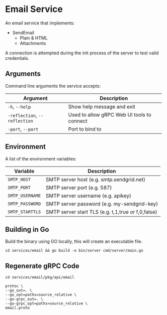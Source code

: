 # Email Service

An email service that implements:

* SendEmail
  * Plain & HTML
  * Attachments

A connection is attempted during the init process of the server to test valid credentials.

## Arguments

Command line arguments the service accepts:

| Argument                                | Description                                |
|-----------------------------------------|--------------------------------------------|
| `-h`, `--help`                          | Show help message and exit                 |
| `-reflection`, `--reflection`           | Used to allow gRPC Web UI tools to connect |
| `-port`, `--port`                       | Port to bind to                            |

## Environment

A list of the environment variables:

| Variable        | Description                                        |
|-----------------|----------------------------------------------------|
| `SMTP_HOST`     | SMTP server host (e.g. smtp.sendgrid.net)          |
| `SMTP_PORT`     | SMTP server port (e.g. 587)                        |
| `SMTP_USERNAME` | SMTP server username (e.g. apikey)                 |
| `SMTP_PASSWORD` | SMTP server password (e.g. my-sendgrid-key)        |
| `SMTP_STARTTLS` | SMTP server start TLS (e.g. t,1,true or f,0,false) |

## Building in Go

Build the binary using GO locally, this will create an executable file.

    cd services/email && go build -o bin/server cmd/server/main.go

## Regenerate gRPC Code

    cd services/email/pkg/api/email

    protoc \
    --go_out=. \
    --go_opt=paths=source_relative \
    --go-grpc_out=. \
    --go-grpc_opt=paths=source_relative \
    email.proto